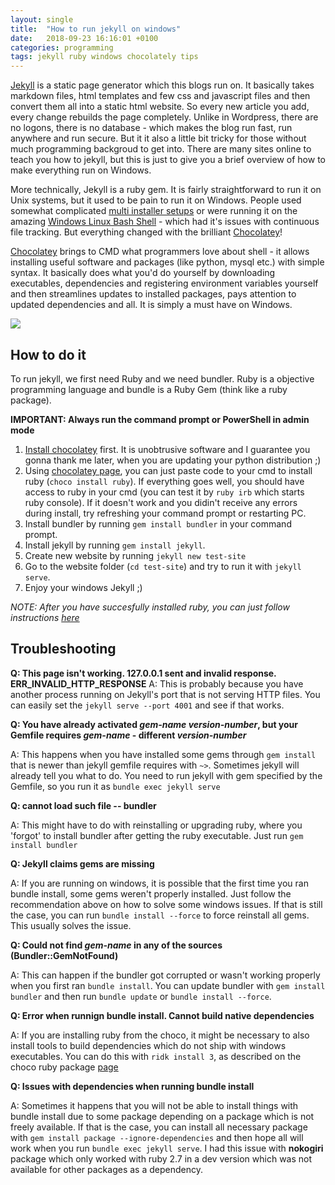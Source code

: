 ```yaml
---
layout: single
title:  "How to run jekyll on windows"
date:   2018-09-23 16:16:01 +0100
categories: programming
tags: jekyll ruby windows chocolately tips
---
```


[Jekyll](https://jekyllrb.com/) is a static page generator which this blogs run on. It basically takes markdown files, html templates and few css and javascript files and then convert them all into a static html website. So every new article you add, every change rebuilds the page completely. Unlike in Wordpress, there are no logons, there is no database - which makes the blog run fast, run anywhere and run secure. But it it also a little bit tricky for those without much programming backgroud to get into. There are many sites online to teach you how to jekyll, but this is just to give you a brief overview of how to make everything run on Windows.

More technically, Jekyll is a ruby gem. It is fairly straightforward to run it on Unix systems, but it used to be pain to run it on Windows. People used somewhat complicated [multi installer setups](https://rubyinstaller.org/) or were running it on the amazing [Windows Linux Bash Shell](https://www.howtogeek.com/249966/how-to-install-and-use-the-linux-bash-shell-on-windows-10/) - which had it's issues with continuous file tracking. But everything changed with the brilliant [Chocolatey](https://chocolatey.org/)!

[Chocolatey](https://chocolatey.org/) brings to CMD what programmers love about shell - it allows installing useful software and packages (like python, mysql etc.) with simple syntax. It basically does what you'd do yourself by downloading executables, dependencies and registering environment variables yourself and then streamlines updates to installed packages, pays attention to updated dependencies and all. It is simply a must have on Windows.

![]({{site.baseurl}}/assets/img/2018/jekyll-windows/hackerman.jpg)

## How to do it
To run jekyll, we first need Ruby and we need bundler. Ruby is a objective programming language and bundle is a Ruby Gem (think like a ruby package).

**IMPORTANT: Always run the command prompt or PowerShell in admin mode**

1. [Install chocolatey](https://chocolatey.org/install) first. It is unobtrusive software and I guarantee you gonna thank me later, when you are updating your python distribution ;)
2. Using [chocolatey page](https://chocolatey.org/packages/ruby), you can just paste code to your cmd to install ruby (`choco install ruby`). If everything goes well, you should have access to ruby in your cmd (you can test it by `ruby irb` which starts ruby console). If it doesn't work and you didin't receive any errors during install, try refreshing your command prompt or restarting PC.
3. Install bundler by running `gem install bundler` in your command prompt.
4. Install jekyll by running `gem install jekyll`.
5. Create new website by running `jekyll new test-site`
6. Go to the website folder (`cd test-site`) and try to run it with `jekyll serve`.
7. Enjoy your windows Jekyll ;)

*NOTE: After you have succesfully installed ruby, you can just follow instructions [here](https://jekyllrb.com/docs/)*

## Troubleshooting
**Q: This page isn't working. 127.0.0.1 sent and invalid response. ERR_INVALID_HTTP_RESPONSE**
A: This is probably because you have another process running on Jekyll's port that is not serving HTTP files. You can easily set the `jekyll serve --port 4001` and see if that works.

**Q: You have already activated *gem-name version-number*, but your Gemfile requires *gem-name* - different *version-number***

A: This happens when you have installed some gems through `gem install` that is newer than jekyll gemfile requires with `~>`. Sometimes jekyll will already tell you what to do. You need to run jekyll with gem specified by the Gemfile, so you run it as `bundle exec jekyll serve`

**Q: cannot load such file -- bundler**

A: This might have to do with reinstalling or upgrading ruby, where you 'forgot' to install bundler after getting the ruby executable. Just run `gem install bundler`

**Q: Jekyll claims gems are missing**

A: If you are running on windows, it is possible that the first time you ran bundle install, some gems weren't properly installed. Just follow the recommendation above on how to solve some windows issues. If that is still the case, you can run `bundle install --force` to force reinstall all gems. This usually solves the issue.

**Q: Could not find *gem-name* in any of the sources (Bundler::GemNotFound)**

A: This can happen if the bundler got corrupted or wasn't working properly when you first ran `bundle install`. You can update bundler with `gem install bundler` and then run `bundle update` or `bundle install --force`.

**Q: Error when runnign bundle install. Cannot build native dependencies**

A: If you are installing ruby from the choco, it might be necessary to also install tools to build dependencies which do not ship with windows executables. You can do this with `ridk install 3`, as described on the choco ruby package [page](https://chocolatey.org/packages/ruby)

**Q: Issues with dependencies when running bundle install**

A: Sometimes it happens that you will not be able to install things with bundle install due to some package depending on a package which is not freely available. If that is the case, you can install all necessary package with `gem install package --ignore-dependencies` and then hope all will work when you run `bundle exec jekyll serve`. I had this issue with **nokogiri** package which only worked with ruby 2.7 in a dev version which was not available for other packages as a dependency.